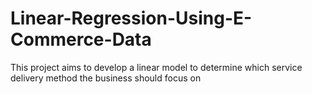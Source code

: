 # Linear-Regression-Using-E-Commerce-Data
This project aims to develop a linear model to determine which service delivery method the business should focus on

